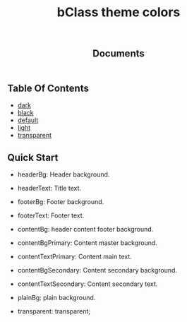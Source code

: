 <p align="center">
  
  <h1 align="center">
    bClass theme colors
    <br/>
    <br/>
  </h3>
    
  <h2 align="center">
    Documents
    <br/>
    <br/>
  </h2>
</p>

## Table Of Contents

- [dark](./dark.md)
- [black](./black.md)
- [default](./default.md)
- [light](./light.md)
- [transparent](./transparent.md)

## Quick Start

- headerBg: Header background.
- headerText: Title text.
- footerBg: Footer background.
- footerText: Footer text.
- contentBg: header content footer background.
- contentBgPrimary: Content master background.
- contentTextPrimary: Content main text.
- contentBgSecondary: Content secondary background.
- contentTextSecondary: Content secondary text.
- plainBg: plain background.

- transparent: transparent;
